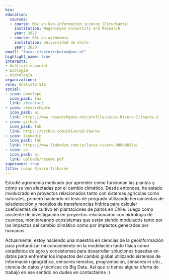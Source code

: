 ```yaml
---
bio:
education:
  courses:
  - course: MSc en Geo-information science (Estudiante)
    institution: Wageningen University and Research
    year: 2022
  - course: BSc en agronomía
    institution: Universidad de Chile
    year: 2020
email: "lucas.riveroiribarne@wur.nl"
highlight_name: true
interests:
- Análisis espacial
- Ecología
- Hidrología
organizations:
role: Analista SIG
social:
- icon: envelope
  icon_pack: fas
  link: /#contact
- icon: researchgate
  icon_pack: ai
  link: https://www.researchgate.net/profile/Lucas-Rivero-Iribarne-2
- icon: github
  icon_pack: fab
  link: https://github.com/LRiveroIribarne
- icon: linkedin
  icon_pack: fab
  link: https://www.linkedin.com/in/lucas-rivero-980bb815a/
- icon: cv
  icon_pack: ai
  link: uploads/resume.pdf
superuser: true
title: Lucas Rivero Iribarne
---
```


Estudié agronomía motivado por aprender cómo funcionan las  plantas y cómo se ven afectadas por el cambio climático. Desde entonces, he estado involucrado en proyectos relacionados tanto con sistemas agrícolas como naturales, primero haciendo mi tesis de pregrado utilizando herramientas de teledetección y modelos de transferencias hídrica para calcular coeficientes de cultivo en plantaciones de paltos en Chile. Luego como asistente de investigación en proyectos relacionados con hidrología de cuencas, monitoreando ecosistemas que están siendo modulados tanto por los impactos del cambio climático como por impactos generados por humanos.

Actualmente, estoy haciendo una maestría en ciencias de la geoinformación para profundizar mi conocimiento en la modelación tanto física como estadística de agro y ecosistemas para desarrollar soluciones basadas en datos para enfrentar los impactos del cambio global utilizando sistemas de información geográfica, sensores remotos, programación, sensores in situ , ciencia de datos y técnicas de Big Data. Así que si tienes alguna oferta de trabajo en ese sentido no dudes en contactarme :)


